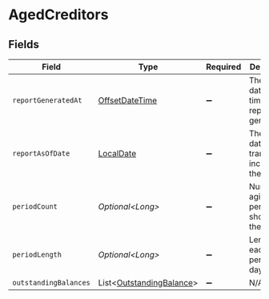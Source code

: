 # AgedCreditors


## Fields

| Field                                                                                     | Type                                                                                      | Required                                                                                  | Description                                                                               | Example                                                                                   |
| ----------------------------------------------------------------------------------------- | ----------------------------------------------------------------------------------------- | ----------------------------------------------------------------------------------------- | ----------------------------------------------------------------------------------------- | ----------------------------------------------------------------------------------------- |
| `reportGeneratedAt`                                                                       | [OffsetDateTime](https://docs.oracle.com/javase/8/docs/api/java/time/OffsetDateTime.html) | :heavy_minus_sign:                                                                        | The exact date and time the report was generated.                                         | 2024-11-14T12:00:00.000Z                                                                  |
| `reportAsOfDate`                                                                          | [LocalDate](https://docs.oracle.com/javase/8/docs/api/java/time/LocalDate.html)           | :heavy_minus_sign:                                                                        | The cutoff date for transactions included in the report.                                  | 2024-11-13                                                                                |
| `periodCount`                                                                             | *Optional\<Long>*                                                                         | :heavy_minus_sign:                                                                        | Number of aging periods shown in the report.                                              | 4                                                                                         |
| `periodLength`                                                                            | *Optional\<Long>*                                                                         | :heavy_minus_sign:                                                                        | Length of each aging period in days.                                                      | 30                                                                                        |
| `outstandingBalances`                                                                     | List\<[OutstandingBalance](../../models/components/OutstandingBalance.md)>                | :heavy_minus_sign:                                                                        | N/A                                                                                       |                                                                                           |